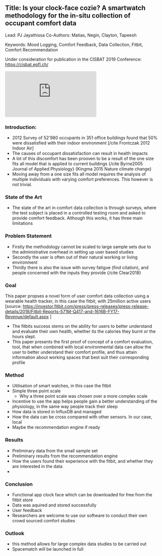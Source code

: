 
## Title: Is your clock-face cozie? A smartwatch methodology for the in-situ collection of occupant comfort data

Lead: PJ Jayathissa
Co-Authors: Matias, Negin, Clayton, Tapeesh

Keywords: Mood Logging, Comfort Feedback, Data Collection, Fitbit, Comfort Recommendation

Under consideration for publication in the CISBAT 2019 Conference: https://cisbat.epfl.ch/

![Overviewimage](https://github.com/buds-lab/cisbat-cozie-paper/blob/master/Images/cozie-overview-compressed.pdf)

### Introduction:
- 2012 Survey of 52'980 occupants in 351 office buildings found that 50% were dissatisfied with their indoor environment [/cite Frontczak 2012 Indoor Air]
- The causes of occupant dissatisfaction can result in health impacts
- A lot of this discomfort has been prooven to be a result of the one size fits all model that is applied to current buildings {/cite Byrne2005 Journal of Applied Physiology} {Kingma 2015 Nature climate change}
- Moving away from a one size fits all model requires the analysis of multiple individuals with varying comfort preferences. This however is not trivial.

### State of the Art
- The state of the art in comfort data collection is through surveys, where the test subject is placed in a controlled testing room and asked to provide comfort feedback. Although this works, it has three main limitations

### Problem Statement
- Firstly the methodology cannot be scaled to large sample sets due to the administrative overhead in setting up user based studies
- Secondly the user is often out of their natural working or living environment
- Thirdly there is also the issue with survey fatigue (find citation), and people concerned with the inputs they provide {/cite Clear2018}

### Goal
This paper propses a novel form of user comfort data collection using a wearable health tracker, in this case the fitbit, with 25million active users [source: https://investor.fitbit.com/press/press-releases/press-release-details/2018/Fitbit-Reports-571M-Q417-and-1616B-FY17-Revenue/default.aspx ]
- The fitbits success stems on the ability for users to better understand and evaluate their own health, whether its the calories they burnt or the hours slept.
- This paper presents the first proof of concept of a comfort evaluation, tool, that when combined with local environmental data can allow the user to better understand their comfort profile, and thus attain information about working spaces that best suit their corresponding profile


### Method
- Utilisation of smart watches, in this case the fitbit
- Simple three point scale
     - Why a three point scale was chosen over a more complex scale
- Incentive to use the app helps people gain a better understanding of the physiology, in the same way people track their sleep
- How data is stored in InfluxDB and managed
- How the data can be cross compared with other sensors. In our case, local
- Maybe the recommendation engine if ready

### Results
- Preliminary data from the small sample set
- Preliminary results from the recommendation engine
- How the users found their experience with the fitbit, and whether they are interested in the data
-

### Conclusion
- Functional app clock face which can be downloaded for free from the fitbit store
- Data was aquired and stored successfully
- User feedback
- Researchers are welcome to use our software to conduct their own crowd sourced comfort studies


### Outlook
- this method allows for large complex data studies to be carried out
- Spacematch will be launched in full
